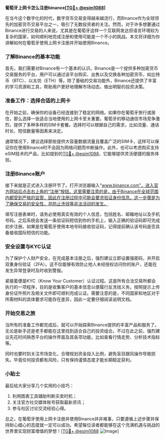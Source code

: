 **葡萄牙上网卡怎么注册binance[[TG💪+ @esim1088](https://t.me/s/esim1088)]**

在当今这个数字化的时代，数字货币交易变得越来越流行，而Binance作为全球领先的加密货币交易平台之一，吸引了无数投资者的关注。然而，对于许多想要通过Binance进行交易的人来说，尤其是在葡萄牙这样一个互联网发达但语言环境较为复杂的国家，如何顺利地完成注册和使用可能是一个不小的挑战。本文将详细为你讲解如何在葡萄牙使用上网卡注册并开始使用Binance。

### 了解Binance的基本功能

首先，我们需要对Binance有一个基本的认识。Binance是一个提供多种加密货币交易服务的平台，用户可以通过该平台购买、出售以及交换各种加密货币，如比特币（BTC）、以太坊（ETH）等。除了基础的交易功能外，Binance还提供了丰富的学习资源和工具，帮助用户更好地理解市场动态，做出明智的投资决策。

### 准备工作：选择合适的上网卡

在开始之前，确保你的设备已经连接到了稳定的网络。如果你在葡萄牙旅行或居住，那么选择一张适合当地使用的上网卡至关重要。葡萄牙的移动通信市场竞争激烈，提供了多种多样的SIM卡套餐。选择时可以根据自己的需求，比如流量、通话时长、短信数量等因素来决定。

通常情况下，建议选择那些提供大容量数据流量且覆盖广泛的SIM卡，这样可以保证你在使用Binance时不会因为网络问题而中断操作。此外，也可以考虑购买支持eSIM技术的产品，比如提到的[TG💪+ @esim1088](https://t.me/s/esim1088)，它能够提供灵活便捷的服务体验。

### 注册Binance账户

接下来就是正式进入注册环节了。打开浏览器输入“www.binance.com”，进入官方网站后点击右上角的“注册”按钮。这里需要注意的是，由于Binance在全球范围内都受到严格的监管，因此在注册过程中可能会要求验证身份信息。这一步骤是为了确保交易的安全性，并防止洗钱等非法活动的发生。

填写注册表单时，请务必使用真实有效的个人信息，包括姓名、邮箱地址以及手机号码。之后系统会发送一条验证码短信到你的手机上，输入正确的验证码即可完成初步注册。如果是在葡萄牙使用本地号码接收验证码，记得提前确认该号码是否具备接收国际短信的功能。

### 安全设置与KYC认证

为了保护个人财产安全，在完成基本注册之后，强烈建议立即设置强密码，并开启双重身份验证（2FA）。这不仅能够有效防止他人未经授权访问你的账户，还能在发生异常登录时及时收到警报。

紧接着便是KYC（Know Your Customer）认证过程。这是所有合法交易所都会执行的一项程序，目的是收集客户的基本信息以便履行反洗钱义务。按照提示上传身份证件照片及相关文件即可顺利完成认证。需要注意的是，不同国家和地区对于所需材料的具体要求可能存在差异，因此一定要仔细阅读说明文档。

### 开始交易之旅

当所有的准备工作都完成后，就可以开始探索Binance提供的丰富产品和服务了。无论是新手还是老手都能在这里找到适合自己的投资组合。不过在此之前，强烈建议先花时间熟悉平台的操作界面及其各项功能，比如查看行情走势、分析技术指标等。

同时也要时刻关注市场变化，合理规划资金投入比例，避免盲目跟风操作导致损失。毕竟任何投资都有风险，只有保持谨慎态度才能长期稳定获利。

### 小贴士

最后给大家分享几个实用的小技巧：
1. 利用图表工具辅助判断买卖时机；
2. 关注官方社交媒体账号获取最新资讯；
3. 参与社区讨论交流经验心得。

总之，在葡萄牙使用上网卡注册并使用Binance并非难事，只要遵循上述步骤并保持耐心细心的态度就一定可以成功。希望每位读者都能够在这个充满机遇与挑战的世界里实现财富增值的梦想！[[TG💪+ @esim1088](https://t.me/s/esim1088) ![Image](https://i.postimg.cc/4NQfJmqS/Snipaste-2025-05-13-00-14-12.png)]